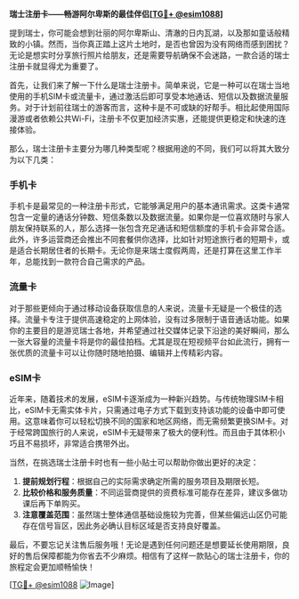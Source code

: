 **瑞士注册卡——畅游阿尔卑斯的最佳伴侣[[TG💪+ @esim1088](https://t.me/s/esim1088)]**

提到瑞士，你可能会想到壮丽的阿尔卑斯山、清澈的日内瓦湖，以及那如童话般精致的小镇。然而，当你真正踏上这片土地时，是否也曾因为没有网络而感到困扰？无论是想实时分享旅行照片给朋友，还是需要导航确保不会迷路，一款合适的瑞士注册卡就显得尤为重要了。

首先，让我们来了解一下什么是瑞士注册卡。简单来说，它是一种可以在瑞士当地使用的手机SIM卡或流量卡，通过激活后即可享受本地通话、短信以及数据流量服务。对于计划前往瑞士的游客而言，这种卡是不可或缺的好帮手。相比起使用国际漫游或者依赖公共Wi-Fi，注册卡不仅更加经济实惠，还能提供更稳定和快速的连接体验。

那么，瑞士注册卡主要分为哪几种类型呢？根据用途的不同，我们可以将其大致分为以下几类：

### **手机卡**
手机卡是最常见的一种注册卡形式，它能够满足用户的基本通讯需求。这类卡通常包含一定量的通话分钟数、短信条数以及数据流量。如果你是一位喜欢随时与家人朋友保持联系的人，那么选择一张包含充足通话和短信额度的手机卡会非常合适。此外，许多运营商还会推出不同套餐供你选择，比如针对短途旅行者的短期卡，或是适合长期居住者的长期卡。无论你是来瑞士度假两周，还是打算在这里工作半年，总能找到一款符合自己需求的产品。

### **流量卡**
对于那些更倾向于通过移动设备获取信息的人来说，流量卡无疑是一个极佳的选择。流量卡专注于提供高速稳定的上网体验，没有过多限制于语音通话功能。如果你的主要目的是游览瑞士各地，并希望通过社交媒体记录下沿途的美好瞬间，那么一张大容量的流量卡将是你的最佳拍档。尤其是现在短视频平台如此流行，拥有一张优质的流量卡可以让你随时随地拍摄、编辑并上传精彩内容。

### **eSIM卡**
近年来，随着技术的发展，eSIM卡逐渐成为一种新兴趋势。与传统物理SIM卡相比，eSIM卡无需实体卡片，只需通过电子方式下载到支持该功能的设备中即可使用。这意味着你可以轻松切换不同的国家和地区网络，而无需频繁更换SIM卡。对于经常跨国旅行的人来说，eSIM卡无疑带来了极大的便利性。而且由于其体积小巧且不易损坏，非常适合携带外出。

当然，在挑选瑞士注册卡时也有一些小贴士可以帮助你做出更好的决定：
1. **提前规划行程**：根据自己的实际需求确定所需的服务项目及期限长短。
2. **比较价格和服务质量**：不同运营商提供的资费标准可能存在差异，建议多做功课后再下单购买。
3. **注意覆盖范围**：虽然瑞士整体通信基础设施较为完善，但某些偏远山区仍可能存在信号盲区，因此务必确认目标区域是否支持良好覆盖。

最后，不要忘记关注售后服务哦！无论是遇到任何问题还是想要延长使用期限，良好的售后保障都能为你省去不少麻烦。相信有了这样一款贴心的瑞士注册卡，你的旅程定会更加顺畅愉快！

[[TG💪+ @esim1088](https://t.me/s/esim1088) ![Image](https://i.postimg.cc/4NQfJmqS/Snipaste-2025-05-13-00-14-12.png)]